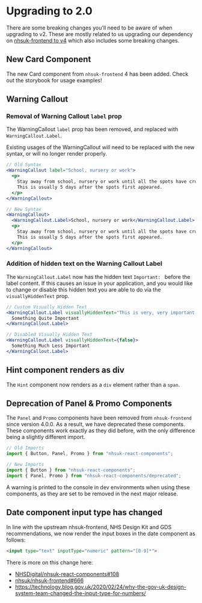 # Upgrading to 2.0

There are some breaking changes you'll need to be aware of when upgrading to v2.  These are mostly related to us upgrading our dependency on [nhsuk-frontend to v4](https://github.com/nhsuk/nhsuk-frontend/blob/master/CHANGELOG.md#400---26-october-2020) which also includes some breaking changes.

## New Card Component

The new Card component from `nhsuk-frontend` 4 has been added. Check out the storybook for usage examples!

## Warning Callout

### Removal of Warning Callout `label` prop

The WarningCallout `label` prop has been removed, and replaced with `WarningCallout.Label`.

Existing usages of the WarningCallout will need to be replaced with the new syntax, or will no longer render properly.

```jsx
// Old Syntax
<WarningCallout label="School, nursery or work">
  <p>
    Stay away from school, nursery or work until all the spots have crusted over.
    This is usually 5 days after the spots first appeared.
  </p>
</WarningCallout>

// New Syntax
<WarningCallout>
  <WarningCallout.Label>School, nursery or work</WarningCallout.Label>
  <p>
    Stay away from school, nursery or work until all the spots have crusted over.
    This is usually 5 days after the spots first appeared.
  </p>
</WarningCallout>
```

### Addition of hidden text on the Warning Callout Label

The `WarningCallout.Label` now has the hidden text `Important: ` before the label content. If this causes an issue in your application, and you would like to change or disable this hidden text you are able to do via the `visuallyHiddenText` prop.

```jsx
// Custom Visually Hidden Text
<WarningCallout.Label visuallyHiddenText="This is very, very important: ">
  Something Quite Important
</WarningCallout.Label>

// Disabled Visually Hidden Text
<WarningCallout.Label visuallyHiddenText={false}>
  Something Much Less Important
</WarningCallout.Label>
```

## Hint component renders as div

The `Hint` component now renders as a `div` element rather than a `span`.

## Deprecation of Panel & Promo Components

The `Panel` and `Promo` components have been removed from `nhsuk-frontend` since version 4.0.0. As a result, we have deprecated these components. These components work exactly as they did before, with the only difference being a slightly different import.

```jsx
// Old Imports
import { Button, Panel, Promo } from "nhsuk-react-components";

// New Imports
import { Button } from "nhsuk-react-components";
import { Panel, Promo } from "nhsuk-react-components/deprecated";
```

A warning is printed to the console in dev environments when using these components, as they are set to be removed in the next major release.

## Date component input type has changed

In line with the upstream nhsuk-frontend, NHS Design Kit and GDS recommendations, we now render the input boxes in the date component as follows:

```html
<input type="text" inputType="numeric" pattern="[0-9]*">
```

There is more on this change here:

- [NHSDigital/nhsuk-react-components#108](https://github.com/NHSDigital/nhsuk-react-components/pull/108)
- [nhsuk/nhsuk-frontend#666](https://github.com/nhsuk/nhsuk-frontend/pull/666)
- https://technology.blog.gov.uk/2020/02/24/why-the-gov-uk-design-system-team-changed-the-input-type-for-numbers/

